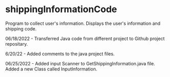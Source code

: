 # shippingInformationCode
Program to collect user's information. Displays the user's information and shipping code.

06/18/2022 - Transferred Java code from different project to Github project repositary.

6/20/22 - Added comments to the java project files.

06/25/2022 - Added input Scanner to GetShippingInformation.java file. Added a new Class called InputInformation.